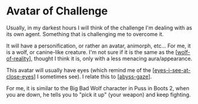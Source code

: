 # Avatar of Challenge

Usually, in my darkest hours I will think of the challenge I'm dealing with as its own agent. Something that is challenging me to overcome it.

It will have a personification, or rather an avatar, animorph, etc... For me, it is a wolf, or canine-like creature. I'm not sure if it is the same as the [[wolf-of-reality]], thought I think it is, only with a less menacing aura/appearance.

This avatar will usually have eyes (which remind me of the [[eyes-i-see-at-close-eyes]] I sometimes see). I relate this to [[abyss-gaze]].

For me, it is similar to the Big Bad Wolf character in Puss in Boots 2, when you are down, he tells you to "pick it up" (your weapon) and keep fighting.


[//begin]: # "Autogenerated link references for markdown compatibility"
[wolf-of-reality]: .././bubbles/wolf-of-reality "wolf-of-reality"
[eyes-i-see-at-close-eyes]: .././bubbles/eyes-i-see-at-close-eyes "eyes-i-see-at-close-eyes"
[abyss-gaze]: .././bubbles/abyss-gaze "abyss-gaze"
[//end]: # "Autogenerated link references"

